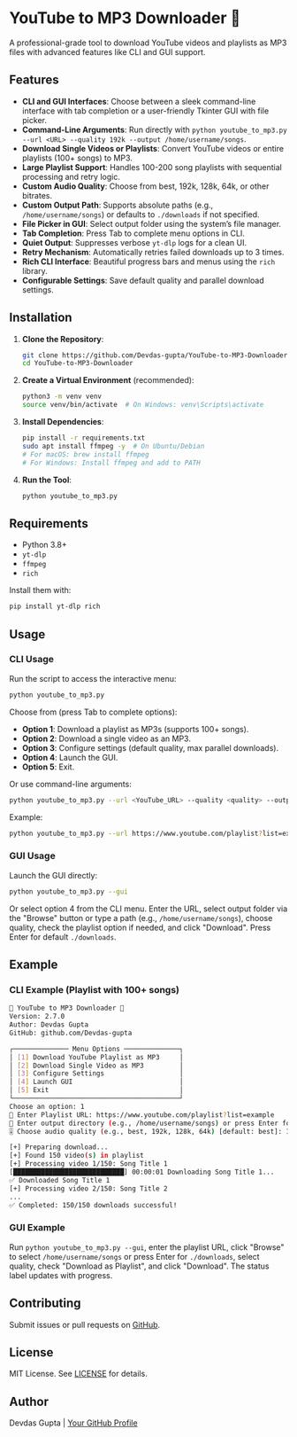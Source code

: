 # YouTube to MP3 Downloader 🎵

A professional-grade tool to download YouTube videos and playlists as MP3 files with advanced features like CLI and GUI support.

## Features
- **CLI and GUI Interfaces**: Choose between a sleek command-line interface with tab completion or a user-friendly Tkinter GUI with file picker.
- **Command-Line Arguments**: Run directly with `python youtube_to_mp3.py --url <URL> --quality 192k --output /home/username/songs`.
- **Download Single Videos or Playlists**: Convert YouTube videos or entire playlists (100+ songs) to MP3.
- **Large Playlist Support**: Handles 100-200 song playlists with sequential processing and retry logic.
- **Custom Audio Quality**: Choose from best, 192k, 128k, 64k, or other bitrates.
- **Custom Output Path**: Supports absolute paths (e.g., `/home/username/songs`) or defaults to `./downloads` if not specified.
- **File Picker in GUI**: Select output folder using the system’s file manager.
- **Tab Completion**: Press Tab to complete menu options in CLI.
- **Quiet Output**: Suppresses verbose `yt-dlp` logs for a clean UI.
- **Retry Mechanism**: Automatically retries failed downloads up to 3 times.
- **Rich CLI Interface**: Beautiful progress bars and menus using the `rich` library.
- **Configurable Settings**: Save default quality and parallel download settings.

## Installation

1. **Clone the Repository**:
   ```bash
   git clone https://github.com/Devdas-gupta/YouTube-to-MP3-Downloader
   cd YouTube-to-MP3-Downloader
   ```

2. **Create a Virtual Environment** (recommended):
   ```bash
   python3 -m venv venv
   source venv/bin/activate  # On Windows: venv\Scripts\activate
   ```

3. **Install Dependencies**:
   ```bash
   pip install -r requirements.txt
   sudo apt install ffmpeg -y  # On Ubuntu/Debian
   # For macOS: brew install ffmpeg
   # For Windows: Install ffmpeg and add to PATH
   ```

4. **Run the Tool**:
   ```bash
   python youtube_to_mp3.py
   ```

## Requirements
- Python 3.8+
- `yt-dlp`
- `ffmpeg`
- `rich`

Install them with:
```bash
pip install yt-dlp rich
```

## Usage

### CLI Usage
Run the script to access the interactive menu:
```bash
python youtube_to_mp3.py
```
Choose from (press Tab to complete options):
- **Option 1**: Download a playlist as MP3s (supports 100+ songs).
- **Option 2**: Download a single video as an MP3.
- **Option 3**: Configure settings (default quality, max parallel downloads).
- **Option 4**: Launch the GUI.
- **Option 5**: Exit.

Or use command-line arguments:
```bash
python youtube_to_mp3.py --url <YouTube_URL> --quality <quality> --output <directory> [--playlist] [--gui]
```
Example:
```bash
python youtube_to_mp3.py --url https://www.youtube.com/playlist?list=example --quality 192k --output /home/username/songs --playlist
```

### GUI Usage
Launch the GUI directly:
```bash
python youtube_to_mp3.py --gui
```
Or select option 4 from the CLI menu. Enter the URL, select output folder via the "Browse" button or type a path (e.g., `/home/username/songs`), choose quality, check the playlist option if needed, and click "Download". Press Enter for default `./downloads`.

## Example
### CLI Example (Playlist with 100+ songs)
```bash
🎵 YouTube to MP3 Downloader 🎵
Version: 2.7.0
Author: Devdas Gupta
GitHub: github.com/Devdas-gupta

┌────────────── Menu Options ──────────────┐
│ [1] Download YouTube Playlist as MP3     │
│ [2] Download Single Video as MP3         │
│ [3] Configure Settings                   │
│ [4] Launch GUI                           │
│ [5] Exit                                 │
└──────────────────────────────────────────┘
Choose an option: 1
🎵 Enter Playlist URL: https://www.youtube.com/playlist?list=example
📂 Enter output directory (e.g., /home/username/songs) or press Enter for ./downloads: 
🎚️ Choose audio quality (e.g., best, 192k, 128k, 64k) [default: best]: 192k

[+] Preparing download...
[+] Found 150 video(s) in playlist
[+] Processing video 1/150: Song Title 1
[████████████████████████████] 00:00:01 Downloading Song Title 1...
✅ Downloaded Song Title 1
[+] Processing video 2/150: Song Title 2
...
✅ Completed: 150/150 downloads successful!
```

### GUI Example
Run `python youtube_to_mp3.py --gui`, enter the playlist URL, click "Browse" to select `/home/username/songs` or press Enter for `./downloads`, select quality, check "Download as Playlist", and click "Download". The status label updates with progress.

## Contributing
Submit issues or pull requests on [GitHub](https://github.com/Devdas-gupta/YouTube-to-MP3-Downloader).

## License
MIT License. See [LICENSE](LICENSE) for details.

## Author
Devdas Gupta | [Your GitHub Profile](https://github.com/Devdas-gupta)
